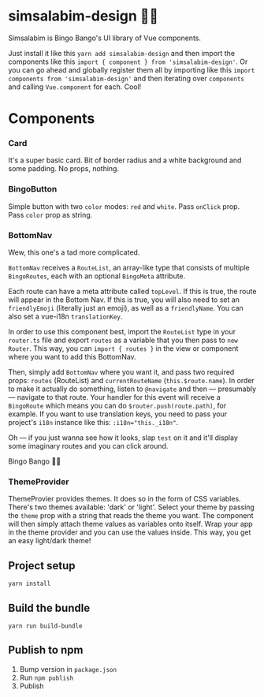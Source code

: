 # simsalabim-design 🧙‍♂️

Simsalabim is Bingo Bango's UI library of Vue components.

Just install it like this `yarn add simsalabim-design` and then import the components like this `import { component } from 'simsalabim-design'`. Or you can go ahead and globally register them all by importing like this `import components from 'simsalabim-design'` and then iterating over `components` and calling `Vue.component` for each. Cool!

# Components

### Card
It's a super basic card. Bit of border radius and a white background and some padding. No props, nothing.

### BingoButton
Simple button with two `color` modes: `red` and `white`. Pass `onClick` prop. Pass `color` prop as string.

### BottomNav
Wew, this one's a tad more complicated.

`BottomNav` receives a `RouteList`, an array-like type that consists of multiple `BingoRoutes`, each with an optional `BingoMeta` attribute.

Each route can have a meta attribute called `topLevel`. If this is true, the route will appear in the Bottom Nav. If this is true, you will also need to set an `friendlyEmoji` (literally just an emoji), as well as a `friendlyName`. You can also set a vue-i18n `translationKey`.

In order to use this component best, import the `RouteList` type in your `router.ts` file and export `routes` as a variable that you then pass to `new Router`. This way, you can `import { routes }` in the view or component where you want to add this BottomNav.

Then, simply add `BottomNav` where you want it, and pass two required props: `routes` (RouteList) and `currentRouteName` (`this.$route.name`). In order to make it actually do something, listen to `@navigate` and then — presumably — navigate to that route. Your handler for this event will receive a `BingoRoute` which means you can do `$router.push(route.path)`, for example. If you want to use translation keys, you need to pass your project's `i18n` instance like this: `:i18n="this._i18n"`.

Oh — if you just wanna see how it looks, slap `test` on it and it'll display some imaginary routes and you can click around.

Bingo Bango 🧙‍♂️

### ThemeProvider

ThemeProvier provides themes. It does so in the form of CSS variables. There's two themes available: 'dark' or 'light'. Select your theme by passing the `theme` prop with a string that reads the theme you want. The component will then simply attach theme values as variables onto itself. Wrap your app in the theme provider and you can use the values inside. This way, you get an easy light/dark theme!

## Project setup
```
yarn install
```

## Build the bundle
```
yarn run build-bundle
```

## Publish to npm
1. Bump version in `package.json`
2. Run `npm publish`
3. Publish
